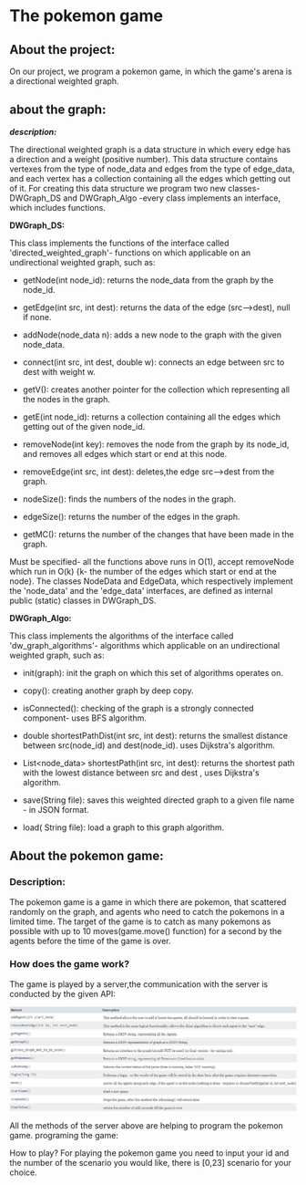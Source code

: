 # The pokemon game

## About the project:

On our project, we program a pokemon game, in which the game's arena is a directional weighted graph. 

## about the graph:

***description:***

The directional weighted graph is a data structure in which every edge has a direction and a weight (positive number).
This data structure contains vertexes from the type of node_data and edges from the type of edge_data, and each vertex has a collection containing all the edges which getting out of it.
For creating this data structure we program two new classes- DWGraph_DS  and DWGraph_Algo -every class implements an interface, which includes functions.

**DWGraph_DS:**

This class implements the functions of the interface called 'directed_weighted_graph'- functions on which applicable on an undirectional weighted graph, such as: 

- getNode(int node_id): returns the node_data from the graph by the node_id.

- getEdge(int src, int dest): returns the data of the edge 
(src-->dest), null if none.

- addNode(node_data n):  adds a new node to the graph with the given node_data.

- connect(int src, int dest, double w): connects an edge between src to dest with weight w.

- getV(): creates  another pointer for the collection which
representing all the nodes in the graph.
 
- getE(int node_id):   returns a collection containing all the 
edges which getting out of the given node_id.

- removeNode(int key): removes the node from the graph by its node_id, and removes all edges which start or end at this node.

- removeEdge(int src, int dest): deletes,the edge src-->dest from the graph.

- nodeSize(): finds the numbers of the nodes in the graph.

- edgeSize(): returns the number of the edges in the graph.

- getMC(): returns the number of the changes that have been made in the graph.

Must be specified- all the functions above runs in O(1), accept removeNode which run in O(k) {k- the number of the edges which start or end at the node}.
The classes NodeData and EdgeData, which respectively implement the 'node_data' and the 'edge_data' interfaces, are defined as internal public (static) classes in DWGraph_DS.

**DWGraph_Algo:**

This class implements the algorithms of the interface called 'dw_graph_algorithms'- algorithms which applicable on an undirectional weighted graph, such as: 

- init(graph): init the graph on which this set of algorithms operates on.

- copy(): creating another graph by deep copy.

- isConnected(): checking of the graph is a strongly connected component- uses BFS algorithm.

- double shortestPathDist(int src, int dest): returns the smallest distance between src(node_id) and dest(node_id). uses Dijkstra's algorithm.

- List<node_data> shortestPath(int src, int dest): returns the shortest path with the lowest distance between src and dest , uses Dijkstra's algorithm.

- save(String file):  saves this weighted directed graph to a given file name - in JSON format.

- load( String file): load a graph to this graph algorithm.

## About the pokemon game:
### Description:
The pokemon game is a game in which there are pokemon, that scattered randomly on the graph, and agents who need to catch the pokemons in a limited time.
The target of the game is to catch as many pokemons as possible with up to 10 moves(game.move() function) for a second by the agents before the time of the game is over.

### How does the game work?
The game is played by a server,the communication with the server is conducted by the given API:

![](data/server's%20metods%20.jpg)

All the methods of the server above are helping to program the pokemon game.
programing the game:








How to play?
For playing the pokemon game you need to input your id and the number of the scenario you would like, there is [0,23] scenario for your choice.
